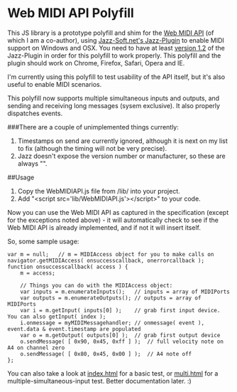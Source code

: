 # Web MIDI API Polyfill

This JS library is a prototype polyfill and shim for the [Web MIDI API](https://dvcs.w3.org/hg/audio/raw-file/tip/midi/specification.html) (of which I am a co-author), using [Jazz-Soft.net's Jazz-Plugin](http://jazz-soft.net/) to enable MIDI support on Windows and OSX.  You need to have at least [version 1.2](http://jazz-soft.net/download/Jazz-Plugin/1.2) of the Jazz-Plugin in order for this polyfill to work properly.  This polyfill and the plugin should work on Chrome, Firefox, Safari, Opera and IE.

I'm currently using this polyfill to test usability of the API itself, but it's also useful to enable MIDI scenarios.

This polyfill now supports multiple simultaneous inputs and outputs, and sending and receiving long messages (sysem exclusive).  It also properly dispatches events.

###There are a couple of unimplemented things currently:

1. Timestamps on send are currently ignored, although it is next on my list to fix (although the timing will not be very precise).
2. Jazz doesn't expose the version number or manufacturer, so these are always "<not supported>".

##Usage

1. Copy the WebMIDIAPI.js file from /lib/ into your project.  
2. Add "&lt;script src='lib/WebMIDIAPI.js'>&lt;/script>" to your code.

Now you can use the Web MIDI API as captured in the specification (except for the exceptions noted above) - it will automatically check to see if the Web MIDI API is already implemented, and if not it will insert itself.

So, some sample usage: 

	var m = null;   // m = MIDIAccess object for you to make calls on
    navigator.getMIDIAccess( onsuccesscallback, onerrorcallback );
    function onsuccesscallback( access ) { 
    	m = access;

    	// Things you can do with the MIDIAccess object:
	    var inputs = m.enumerateInputs();   // inputs = array of MIDIPorts
	    var outputs = m.enumerateOutputs(); // outputs = array of MIDIPorts
	    var i = m.getInput( inputs[0] );    // grab first input device.  You can also getInput( index );
	    i.onmessage = myMIDIMessagehandler;	// onmessage( event ), event.data & event.timestamp are populated
	    var o = m.getOutput( outputs[0] );  // grab first output device
	    o.sendMessage( [ 0x90, 0x45, 0xff ] );  // full velocity note on A4 on channel zero
	    o.sendMessage( [ 0x80, 0x45, 0x00 ] );  // A4 note off
	};

You can also take a look at [index.html](index.html) for a basic test, or [multi.html](multi.html) for a multiple-simultaneous-input test.  Better documentation later.  :)

